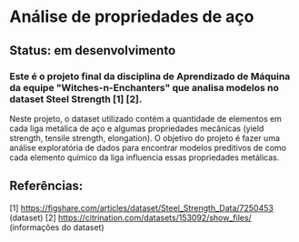 # Análise de propriedades de aço
## Status: em desenvolvimento
### Este é o projeto final da disciplina de Aprendizado de Máquina da equipe "Witches-n-Enchanters" que analisa modelos no dataset Steel Strength [1] [2].

Neste projeto, o dataset utilizado contém a quantidade de elementos em cada liga metálica de aço e algumas propriedades mecânicas (yield strength,	tensile strength,	elongation). O objetivo do projeto é fazer uma análise exploratória de dados para encontrar modelos preditivos de como cada elemento químico da liga influencia essas propriedades metálicas.

## Referências:
[1] https://figshare.com/articles/dataset/Steel_Strength_Data/7250453 (dataset)
[2] https://citrination.com/datasets/153092/show_files/ (informações do dataset)
